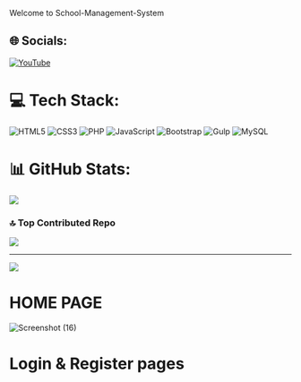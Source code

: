Welcome to School-Management-System

## 🌐 Socials:
[![YouTube](https://img.shields.io/badge/YouTube-%23FF0000.svg?logo=YouTube&logoColor=white)](https://youtube.com/@worldnature1303) 

# 💻 Tech Stack:
![HTML5](https://img.shields.io/badge/html5-%23E34F26.svg?style=for-the-badge&logo=html5&logoColor=white) ![CSS3](https://img.shields.io/badge/css3-%231572B6.svg?style=for-the-badge&logo=css3&logoColor=white) ![PHP](https://img.shields.io/badge/php-%23777BB4.svg?style=for-the-badge&logo=php&logoColor=white) ![JavaScript](https://img.shields.io/badge/javascript-%23323330.svg?style=for-the-badge&logo=javascript&logoColor=%23F7DF1E) ![Bootstrap](https://img.shields.io/badge/bootstrap-%238511FA.svg?style=for-the-badge&logo=bootstrap&logoColor=white) ![Gulp](https://img.shields.io/badge/GULP-%23CF4647.svg?style=for-the-badge&logo=gulp&logoColor=white) ![MySQL](https://img.shields.io/badge/mysql-4479A1.svg?style=for-the-badge&logo=mysql&logoColor=white)
# 📊 GitHub Stats:

![](https://github-readme-stats.vercel.app/api/top-langs/?username=touhid365&theme=dark&hide_border=false&include_all_commits=false&count_private=false&layout=compact)

### 🔝 Top Contributed Repo
![](https://github-contributor-stats.vercel.app/api?username=touhid365&limit=5&theme=dark&combine_all_yearly_contributions=true)

---
[![](https://visitcount.itsvg.in/api?id=touhid365&icon=0&color=0)](https://visitcount.itsvg.in)

<!-- Proudly created with GPRM ( https://gprm.itsvg.in ) -->

# HOME PAGE

![Screenshot (16)](https://github.com/user-attachments/assets/d950dc47-adda-4114-bb07-b846e6d8dd43)

# Login & Register pages
